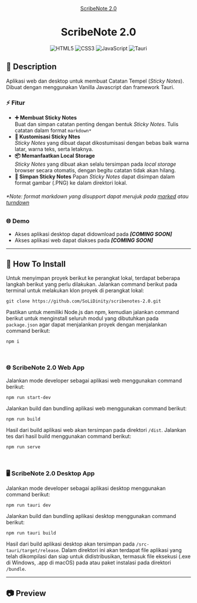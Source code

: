 <div align="center">
  
  [ScribeNote 2.0](https://github.com/SoLiDinity/scribenote)
  
</div>

<div align="center">
  
  # ScribeNote 2.0
  
</div>

<div align="center">  
  
  ![HTML5](https://img.shields.io/badge/html5-%23E34F26.svg?style=for-the-badge&logo=html5&logoColor=white)
  ![CSS3](https://img.shields.io/badge/css3-%231572B6.svg?style=for-the-badge&logo=css3&logoColor=white)
  ![JavaScript](https://img.shields.io/badge/javascript-%23323330.svg?style=for-the-badge&logo=javascript&logoColor=%23F7DF1E)
  ![Tauri](https://img.shields.io/badge/tauri-%2324C8DB.svg?style=for-the-badge&logo=tauri&logoColor=%23FFFFFF)
   
</div>

## 📄 Description
Aplikasi web dan desktop untuk membuat Catatan Tempel (<i>Sticky Notes</i>). Dibuat dengan menggunakan Vanilla Javascript dan framework Tauri.

### ⚡ Fitur
- <strong>➕ Membuat Sticky Notes</strong>  
Buat dan simpan catatan penting dengan bentuk <i>Sticky Notes</i>. Tulis catatan dalam format `markdown*`
- <strong>🛃 Kustomisasi Sticky Ntes</strong>  
<i>Sticky Notes</i> yang dibuat dapat dikostumisasi dengan bebas baik warna latar, warna teks, serta letaknya.
- <strong>📦 Memanfaatkan Local Storage</strong>  
<i>Sticky Notes</i> yang dibuat akan selalu tersimpan pada <i>local storage</i> browser secara otomatis, dengan begitu catatan tidak akan hilang.
- <strong>💾 Simpan Sticky Notes</strong>
Papan <i>Sticky Notes</i> dapat disimpan dalam format gambar (.PNG) ke dalam direktori lokal.

###### <i>*Note: format markdown yang disupport dapat merujuk pada [marked](https://github.com/markedjs/marked) atau [turndown](https://github.com/mixmark-io/turndown)</i>


### 🌐 Demo
- Akses aplikasi desktop dapat didownload pada _**[COMING SOON]**_
- Akses aplikasi web dapat diakses pada _**[COMING SOON]**_

<hr>

## 📄 How To Install
Untuk menyimpan proyek berikut ke perangkat lokal, terdapat beberapa langkah berikut yang perlu dilakukan. Jalankan command berikut pada terminal untuk melakukan klon proyek di perangkat lokal:
```
git clone https://github.com/SoLiDinity/scribenotes-2.0.git
```

Pastikan untuk memiliki Node.js dan npm, kemudian jalankan command berikut untuk menginstall seluruh modul yang dibutuhkan pada `package.json` agar dapat menjalankan proyek dengan menjalankan command berikut:
```
npm i
```

<br>

### 🌐 ScribeNote 2.0 Web App
Jalankan mode developer sebagai aplikasi web menggunakan command berikut:
```
npm run start-dev
```

Jalankan build dan bundling aplikasi web menggunakan command berikut:
```
npm run build
```
Hasil dari build aplikasi web akan tersimpan pada direktori `/dist`. Jalankan tes dari hasil build menggunakan command berikut:
```
npm run serve
```

<br>

### 🖥️ ScribeNote 2.0 Desktop App
Jalankan mode developer sebagai aplikasi desktop menggunakan command berikut:
```
npm run tauri dev
```

Jalankan build dan bundling aplikasi desktop menggunakan command berikut:
```
npm run tauri build
```
Hasil dari build aplikasi desktop akan tersimpan pada `/src-tauri/target/release`. Dalam direktori ini akan terdapat file aplikasi yang telah dikompilasi dan siap untuk didistribusikan, termasuk file eksekusi (.exe di Windows, .app di macOS) pada atau paket instalasi pada direktori `/bundle`.

<hr>

## 📷 Preview

